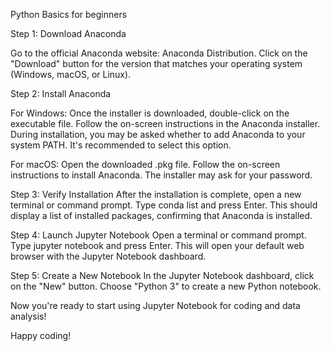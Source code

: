 Python Basics for beginners

Step 1: Download Anaconda

Go to the official Anaconda website: Anaconda Distribution.
Click on the "Download" button for the version that matches your operating system (Windows, macOS, or Linux).

Step 2: Install Anaconda

For Windows:
Once the installer is downloaded, double-click on the executable file.
Follow the on-screen instructions in the Anaconda installer.
During installation, you may be asked whether to add Anaconda to your system PATH. It's recommended to select this option.

For macOS:
Open the downloaded .pkg file.
Follow the on-screen instructions to install Anaconda.
The installer may ask for your password.

Step 3: Verify Installation
After the installation is complete, open a new terminal or command prompt.
Type conda list and press Enter. This should display a list of installed packages, confirming that Anaconda is installed.

Step 4: Launch Jupyter Notebook
Open a terminal or command prompt.
Type jupyter notebook and press Enter.
This will open your default web browser with the Jupyter Notebook dashboard.

Step 5: Create a New Notebook
In the Jupyter Notebook dashboard, click on the "New" button.
Choose "Python 3" to create a new Python notebook.

Now you're ready to start using Jupyter Notebook for coding and data analysis!

Happy coding!






